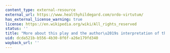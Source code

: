 ```yaml
---
content_type: external-resource
external_url: https://www.healthyhildegard.com/ordo-virtutum/
has_external_license_warning: true
license: https://en.wikipedia.org/wiki/All_rights_reserved
status: ''
title: "More about this play and the author\u2019s interpretation of this work"
uid: dcda521b-b556-4b30-8f6f-a26e179fd340
wayback_url: ''
---
```

